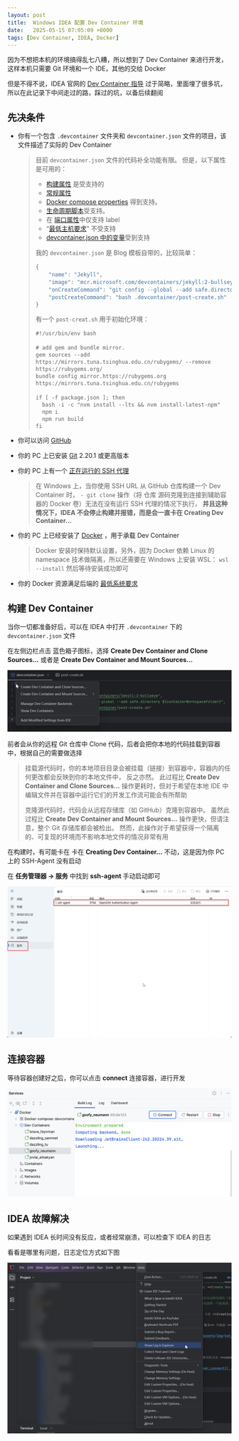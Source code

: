 ```yaml
---
layout: post
title:  Windows IDEA 配置 Dev Container 环境
date:   2025-05-15 07:05:09 +0000
tags: [Dev Container, IDEA, Docker]
---
```


因为不想把本机的环境搞得乱七八糟，所以想到了 Dev Container 来进行开发，这样本机只需要 Git 环境和一个 IDE，其他的交给 Docker

但是不得不说，IDEA 官网的 [Dev Container 指导](https://www.jetbrains.com/zh-cn/help/idea/2025.1/connect-to-devcontainer.html#dev_container_scenarios) 过于简略，里面埋了很多坑，所以在此记录下中间走过的路，踩过的坑，以备后续翻阅

## 先决条件

- 你有一个包含 `.devcontainer` 文件夹和 `devcontainer.json` 文件的项目，该文件描述了实际的 Dev Container
  > 目前 `devcontainer.json` 文件的代码补全功能有限。 但是，以下属性是可用的：
  > - [构建属性](https://containers.dev/implementors/json_reference/#image-specific) 是受支持的
  > - [常规属性](https://containers.dev/implementors/json_reference/#general-properties)
  > - [Docker compose properties](https://containers.dev/implementors/json_reference/#compose-specific) 得到支持。
  > - [生命周期脚本](https://containers.dev/implementors/json_reference/#lifecycle-scripts)受支持。
  > - 在 [端口属性](https://containers.dev/implementors/json_reference/#port-attributes)中仅支持 label
  > - “[最低主机要求](https://containers.dev/implementors/json_reference/#min-host-reqs)” 不受支持
  > - [devcontainer.json 中的变量](https://containers.dev/implementors/json_reference/#variables-in-devcontainerjson)受到支持
  > 
  > 我的 `devcontainer.json` 是 Blog 模板自带的，比较简单：
  > ```javascript
  > {
  >     "name": "Jekyll",
  >     "image": "mcr.microsoft.com/devcontainers/jekyll:2-bullseye",
  >     "onCreateCommand": "git config --global --add safe.directory ${containerWorkspaceFolder}",
  >     "postCreateCommand": "bash .devcontainer/post-create.sh"
  > }
  >```
  > 有一个 `post-creat.sh` 用于初始化环境：
  > ```shell
  > #!/usr/bin/env bash
  > 
  > # add gem and bundle mirror.
  > gem sources --add https://mirrors.tuna.tsinghua.edu.cn/rubygems/ --remove https://rubygems.org/
  > bundle config mirror.https://rubygems.org https://mirrors.tuna.tsinghua.edu.cn/rubygems
  > 
  > if [ -f package.json ]; then
  >   bash -i -c "nvm install --lts && nvm install-latest-npm"
  >   npm i
  >   npm run build
  > fi
  > ```

- 你可以访问 [GitHub](https://github.com/)
- 你的 PC 上已安装 [Git](https://git-scm.com/) 2.20.1 或更高版本
- 你的 PC 上有一个 [正在运行的 SSH 代理](https://www.jetbrains.com/zh-cn/help/idea/2025.1/using-ssh-keys.html)
  > 在 Windows 上，当你使用 SSH URL 从 GitHub 仓库构建一个 Dev Container 时，
  > `- git clone` 操作（将 仓库 源码克隆到连接到辅助容器的 Docker 卷）无法在没有运行 SSH 代理的情况下执行，
  > **并且这种情况下，IDEA 不会停止构建并报错，而是会一直卡在 Creating Dev Container...**
- 你的 PC 上已经安装了 [Docker](https://docs.docker.com/get-docker/) ，用于承载 Dev Container
  > Docker 安装时保持默认设置，另外，因为 Docker 依赖 Linux 的 namespace 技术做隔离，所以还需要在 Windows 上安装 WSL：
  > `wsl --install` 然后等待安装成功即可
- 你的 Docker 资源满足后端的 [最低系统要求](https://www.jetbrains.com/zh-cn/help/idea/2025.1/prerequisites.html)

## 构建 Dev Container

当你一切都准备好后，可以在 IDEA 中打开 `.devcontainer` 下的 `devcontainer.json` 文件

在左侧边栏点击 蓝色箱子图标，选择 **Create Dev Container and Clone Sources...** 或者是 **Create Dev Container and Mount Sources...**

![dev container build](../assets/img/idea_dev_container_build.png)

前者会从你的远程 Git 仓库中 Clone 代码，后者会把你本地的代码挂载到容器中，根据自己的需要做选择

> 挂载源代码时，你的本地项目目录会被挂载（链接）到容器中，容器内的任何更改都会反映到你的本地文件中，
> 反之亦然。 此过程比 **Create Dev Container and Clone Sources...** 操作更耗时，但对于希望在本地 IDE 中编辑文件并在容器中运行它们的开发工作流可能会有所帮助
> 
> 克隆源代码时，代码会从远程存储库（如 GitHub）克隆到容器中。 虽然此过程比 **Create Dev Container and Mount Sources...** 操作更快，但请注意，整个 Git 存储库都会被检出。
> 然而，此操作对于希望获得一个隔离的、可复现的环境而不影响本地文件的情况非常有用

在构建时，有可能卡在 卡在 **Creating Dev Container...** 不动，这是因为你 PC 上的 SSH-Agent 没有启动

在 **任务管理器 -> 服务** 中找到 **ssh-agent** 手动启动即可

![ssh_agent](../assets/img/ssh_agent.png)

## 连接容器

等待容器创建好之后，你可以点击 **connect** 连接容器，进行开发

![ide_dev_container_connect](../assets/img/ide_dev_container_connect.png)

## IDEA 故障解决

如果遇到 IDEA 长时间没有反应，或者经常崩溃，可以检查下 IDEA 的日志

看看是哪里有问题，日志定位方式如下图

![idea_log](../assets/img/idea_log.png)
